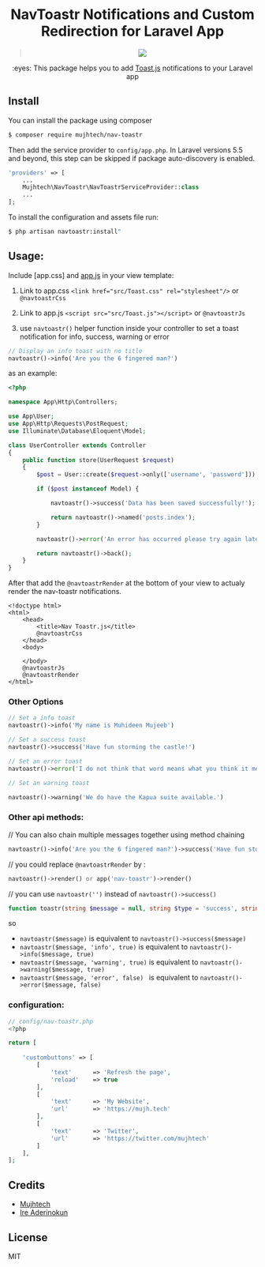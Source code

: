 <h1 align="center">NavToastr Notifications and Custom Redirection for Laravel App</h1>

> <p align="center"><img src="https://res.cloudinary.com/mujhtech/image/upload/v1624611681/A_powerful_and_flexible_flash_notification_with_custom_redirection_xj88qd.png"></p>


<p align="center">:eyes: This package helps you to add <a href="https://github.com/ireade/Toast.js">Toast.js</a> notifications to your Laravel app</p>

## Install

You can install the package using composer

```sh
$ composer require mujhtech/nav-toastr
```

Then add the service provider to `config/app.php`. In Laravel versions 5.5 and beyond, this step can be skipped if package auto-discovery is enabled.

```php
'providers' => [
    ...
    Mujhtech\NavToastr\NavToastrServiceProvider::class
    ...
];
```

To install the configuration and assets file run:
 
```sh
$ php artisan navtoastr:install"
```

## Usage:

Include [app.css] and [app.js](https://github.com/ireade/Toast.js) in your view template: 

1. Link to app.css `<link href="src/Toast.css" rel="stylesheet"/>` or `@navtoastrCss`
2. Link to app.js `<script src="src/Toast.js"></script>` or `@navtoastrJs` 

4. use `navtoastr()` helper function inside your controller to set a toast notification for info, success, warning or error
```php
// Display an info toast with no title
navtoastr()->info('Are you the 6 fingered man?')
```

as an example:
```php
<?php

namespace App\Http\Controllers;

use App\User;
use App\Http\Requests\PostRequest;
use Illuminate\Database\Eloquent\Model;

class UserController extends Controller
{
    public function store(UserRequest $request)
    {
        $post = User::create($request->only(['username', 'password']));

        if ($post instanceof Model) {

            navtoastr()->success('Data has been saved successfully!');

            return navtoastr()->named('posts.index');
        }

        navtoastr()->error('An error has occurred please try again later.');

        return navtoastr()->back();
    }
}
```

After that add the `@navtoastrRender` at the bottom of your view to actualy render the nav-toastr notifications.

```blade
<!doctype html>
<html>
    <head>
        <title>Nav Toastr.js</title>
        @navtoastrCss
    </head>
    <body>
        
    </body>
    @navtoastrJs
    @navtoastrRender
</html>
```
### Other Options

```php
// Set a info toast
navtoastr()->info('My name is Muhideen Mujeeb')

// Set a success toast
navtoastr()->success('Have fun storming the castle!')

// Set an error toast
navtoastr()->error('I do not think that word means what you think it means.')

// Set an warning toast

navtoastr()->warning('We do have the Kapua suite available.')
```
### Other api methods:
// You can also chain multiple messages together using method chaining
```php
navtoastr()->info('Are you the 6 fingered man?')->success('Have fun storming the castle!')->warning('doritos');
```

// you could replace `@navtoastrRender` by :
```php 
navtoastr()->render() or app('nav-toastr')->render()
```

// you can use `navtoastr('')` instead of `navtoastr()->success()`
```php
function toastr(string $message = null, string $type = 'success', string $title = '', bool $enableCustomButton = false);
```

so

* `navtoastr($message)` is equivalent to `navtoastr()->success($message)`
* `navtoastr($message, 'info', true)` is equivalent to `navtoastr()->info($message, true)`
* `navtoastr($message, 'warning', true)` is equivalent to `navtoastr()->warning($message, true)`
* `navtoastr($message, 'error', false) ` is equivalent to `navtoastr()->error($message, false)`

### configuration:
```php
// config/nav-toastr.php
<?php

return [
    
    'custombuttons' => [
        [
            'text'      => 'Refresh the page',
            'reload'    => true
        ],
        [
            'text'      => 'My Website',
            'url'       => 'https://mujh.tech'
        ],
        [
            'text'      => 'Twitter',
            'url'       => 'https://twitter.com/mujhtech'
        ]
    ],
];
```

## Credits

- [Mujhtech](https://github.com/mujhtech)
- [Ire Aderinokun](https://github.com/ireade)

## License

MIT
